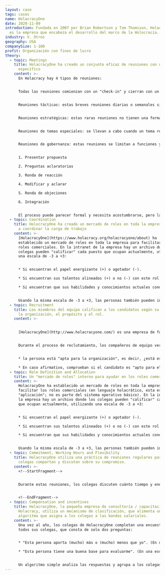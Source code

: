 ```yaml
---
layout: case
tags: cases
name: HolacracyOne
date: 2020-11-09
introduction: Fundada en 2007 por Brian Robertson y Tom Thomison, HolacracyOne
  es la empresa que encabeza el desarrollo del marco de la Holocracia.
industry: V. Otros
geography: USA
companySize: 1-100
profit: Organización con fines de lucro
theory:
  - topic: Meetings
    title: HolacracyOne ha creado un conjunto eficaz de reuniones con un propósito
      específico
    content: >-
      En Holacracy hay 4 tipos de reuniones:


      Todas las reuniones comienzan con un "check-in" y cierran con un "check-out".


      Reuniones tácticas: estas breves reuniones diarias o semanales sirven al proceso operativo. Aquí se coordina el trabajo. Se abordan los procesos operativos, se deciden las acciones y se hacen las cosas.


      Reuniones estratégicas: estas raras reuniones no tienen una forma y un proceso específicos para pensar en cómo servir mejor al \[propósito evolutivo] (../ evolutionary-propósito /)


      Reuniones de temas especiales: se llevan a cabo cuando un tema requiere atención especial. Estas reuniones tampoco tienen una forma específica.


      Reuniones de gobernanza: estas reuniones se limitan a funciones y colaboración; no la rudeza de hacer el trabajo. Estos últimos son para reuniones tácticas. Las reuniones de gobierno se llevan a cabo generalmente todos los meses. Siguen un proceso estricto para garantizar que se escuche la voz de todos y que nadie pueda dominar \[la toma de decisiones] (../ toma de decisiones /). Un facilitador guía el procedimiento a través del siguiente proceso:


      1. Presentar propuesta

      2. Preguntas aclaratorias

      3. Ronda de reacción

      4. Modificar y aclarar

      5. Ronda de objeciones

      6. Integración


      El proceso puede parecer formal y necesita acostumbrarse, pero las personas que lo usan informan que lo encuentran profundamente liberador y dramáticamente eficiente.
  - topic: Coordination
    title: HolocracyOne ha creado un mercado de roles en toda la empresa para ayudar
      a coordinar la carga de trabajo
    content: >-
      [HolacracyOne](https://www.holacracy.org/holacracyone/about) ha
      establecido un mercado de roles en toda la empresa para facilitar los
      roles comerciales. En la intranet de la empresa hay un archivo donde los
      colegas pueden "calificar" cada puesto que ocupan actualmente, utilizando
      una escala de -3 a +3:


      * Si encuentran el papel energizante (+) o agotador (-).

      * Si encuentran sus talentos alineados (+) o no (-) con este rol.

      * Si encuentran que sus habilidades y conocimientos actuales conducen a (+) o limitan en (-) este rol.


      Usando la misma escala de -3 a +3, las personas también pueden indicar su interés en los roles que actualmente ocupan otras personas. El mercado, por tanto, ayuda a las personas que desean descargar o asumir funciones.
  - topic: Recruitment
    title: Los miembros del equipo califican a los candidatos según su adecuación a
      la organización, el propósito y el rol.
    content: >-
      

      [HolacracyOne](http://www.holacracyone.com/) es una empresa de formación, consultoría e investigación dedicada a difundir un nuevo modelo organizativo, "holcacray", desarrollado originalmente por Brian Robertson y su equipo en Ternary Software, Filadelfia. puesta en marcha basada en Después de transferir a Ternary a un nuevo liderazgo, Robertson cofundó HolacracyOne.


      Durante el proceso de reclutamiento, los compañeros de equipo verifican si


      * la persona está "apta para la organización", es decir, ¿está esta persona en resonancia y energizada por el propósito evolutivo, intrínsecamente motivada y cómoda con un entorno complejo en constante cambio?

      * En caso afirmativo, comprueban si el candidato es "apto para el puesto".
  - topic: Role Definition and Allocation
    title: Un "mercado de roles" interno para ayudar en los roles comerciales
    content: >-
      HolacracyOne ha establecido un mercado de roles en toda la empresa para
      facilitar los roles comerciales (en lenguaje holacrático, esta es una
      "aplicación"; no es parte del sistema operativo básico). En la intranet de
      la empresa hay un archivo donde los colegas pueden "calificar" cada puesto
      que ocupan actualmente, utilizando una escala de -3 a +3:


      * Si encuentran el papel energizante (+) o agotador (-).

      * Si encuentran sus talentos alineados (+) o no (-) con este rol.

      * Si encuentran que sus habilidades y conocimientos actuales conducen a (+) o limitan en (-) este rol.


      Usando la misma escala de -3 a +3, las personas también pueden indicar su interés en los roles que actualmente ocupan otras personas. El mercado ayuda a las personas que desean descargar o asumir roles.
  - topic: Commitment, Working Hours and Flexibility
    title: HolacracyOne utiliza una práctica de reuniones regulares para que sus
      colegas compartan y discutan sobre su compromiso.
    content: >-
      <!--StartFragment-->


      Durante estas reuniones, los colegas discuten cuánto tiempo y energía, en ese momento de sus vidas, quieren comprometerse con el propósito de la organización. La justificación detrás de esta reunión regular es que cada persona tome una decisión consciente sobre cuánto tiempo y energía están dispuestos a comprometer. Al mismo tiempo, la práctica de la reunión da a todos los colegas una manera consciente de sostener y reconocer que como seres humanos, cada uno tiene múltiples esfuerzos que les interesan y los animan, y que cada persona elige cuánto tiempo y energía quiere dar a cualquier particular propósito \[3].


      <!--EndFragment-->
  - topic: Compensation and incentives
    title: HolacracyOne, la pequeña empresa de consultoría / capacitación detrás de
      Holacracy, utiliza un mecanismo de clasificación, que alimenta un
      algoritmo que asigna a los colegas a las bandas salariales.
    content: >-
      Una vez al año, los colegas de HolacracyOne completan una encuesta para
      todos sus colegas, que consta de solo dos preguntas:


      * "Esta persona aporta (mucho) más o (mucho) menos que yo". (En una escala de -3 a +3)

      * "Esta persona tiene una buena base para evaluarme". (En una escala de 1 a 5)


      Un algoritmo simple analiza las respuestas y agrupa a los colegas en unos pocos grupos salariales. Las personas más experimentadas, informadas y trabajadoras llegan a los niveles más altos que ganan salarios más altos; los colegas más jóvenes y menos experimentados gravitan naturalmente hacia categorías con salarios más bajos. ^ \ \[Entrevista a Frederic Laloux con Tom Thomison, 2013]
---
```

